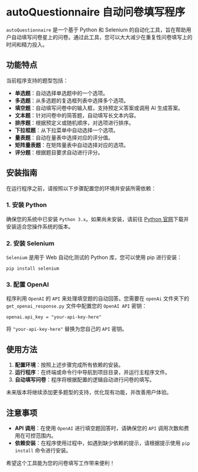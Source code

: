 # autoQuestionnaire 自动问卷填写程序

`autoQuestionnaire` 是一个基于 Python 和 Selenium 的自动化工具，旨在帮助用户自动填写问卷星上的问卷。通过此工具，您可以大大减少在重复性问卷填写上的时间和精力投入。

## 功能特点

当前程序支持的题型包括：

- **单选题**：自动选择单选题中的一个选项。
- **多选题**：从多选题的复选框列表中选择多个选项。
- **填空题**：自动填写问卷中的输入框，支持预定义答案或调用 AI 生成答案。
- **文本题**：针对问卷中的简答题，自动填写长文本内容。
- **排序题**：根据预定义或随机顺序，对选项进行排序。
- **下拉框题**：从下拉菜单中自动选择一个选项。
- **量表题**：自动在量表中选择对应的评分值。
- **矩阵量表题**：在矩阵量表中自动选择对应的选项。
- **评分题**：根据题目要求自动进行评分。

## 安装指南

在运行程序之前，请按照以下步骤配置您的环境并安装所需依赖：

### 1. 安装 Python

确保您的系统中已安装 `Python 3.x`。如果尚未安装，请前往 [Python 官网](https://www.python.org/downloads/)下载并安装适合您操作系统的版本。

### 2. 安装 Selenium

`Selenium` 是用于 Web 自动化测试的 Python 库，您可以使用 pip 进行安装：

```
pip install selenium
```

### 3. 配置 OpenAI

程序利用 `OpenAI` 的 `API` 来处理填空题的自动回答。您需要在 `openAi` 文件夹下的 `get_openai_response.py` 文件中配置您的 `OpenAI API` 密钥：

```
openai.api_key = "your-api-key-here"
```

将 `"your-api-key-here"` 替换为您自己的 `API` 密钥。

## 使用方法

1. **配置环境**：按照上述步骤完成所有依赖的安装。
2. **运行程序**：在终端或命令行中导航到项目目录，并运行主程序文件。
3. **自动填写问卷**：程序将根据配置的逻辑自动进行问卷的填写。

未来版本将继续添加更多题型的支持，优化现有功能，并改善用户体验。

## 注意事项

- **API 调用**：在使用 `OpenAI` 进行填空题回答时，请确保您的 `API` 调用次数和费用在可控范围内。
- **依赖安装**：在程序使用过程中，如遇到缺少依赖的提示，请根据提示使用 `pip install` 命令进行安装。

希望这个工具能为您的问卷填写工作带来便利！
